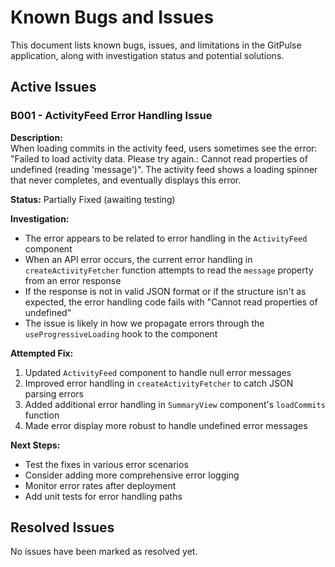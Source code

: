 # Known Bugs and Issues

This document lists known bugs, issues, and limitations in the GitPulse application, along with investigation status and potential solutions.

## Active Issues

### B001 - ActivityFeed Error Handling Issue

**Description:**  
When loading commits in the activity feed, users sometimes see the error: "Failed to load activity data. Please try again.: Cannot read properties of undefined (reading 'message')". The activity feed shows a loading spinner that never completes, and eventually displays this error.

**Status:** Partially Fixed (awaiting testing)

**Investigation:**  
- The error appears to be related to error handling in the `ActivityFeed` component
- When an API error occurs, the current error handling in `createActivityFetcher` function attempts to read the `message` property from an error response
- If the response is not in valid JSON format or if the structure isn't as expected, the error handling code fails with "Cannot read properties of undefined"
- The issue is likely in how we propagate errors through the `useProgressiveLoading` hook to the component

**Attempted Fix:**  
1. Updated `ActivityFeed` component to handle null error messages
2. Improved error handling in `createActivityFetcher` to catch JSON parsing errors
3. Added additional error handling in `SummaryView` component's `loadCommits` function
4. Made error display more robust to handle undefined error messages

**Next Steps:**  
- Test the fixes in various error scenarios
- Consider adding more comprehensive error logging
- Monitor error rates after deployment
- Add unit tests for error handling paths

## Resolved Issues

No issues have been marked as resolved yet.